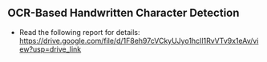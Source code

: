 ## OCR-Based Handwritten Character Detection
- Read the following report for details:
  https://drive.google.com/file/d/1F8eh97cVCkyUJyo1hcIl1RvVTv9x1eAv/view?usp=drive_link
